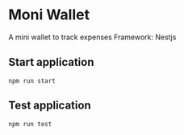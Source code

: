 # Moni Wallet

A mini wallet to track expenses
Framework: Nestjs

## Start application
```
npm run start
```

## Test application
```
npm run test
```
